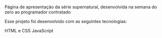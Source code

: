 Página de apresentação da série supernatural, desenvolvida na semana do zero ao programador contratado

Esse projeto foi desenvolvido com as seguintes tecnologias:

HTML e CSS
JavaScript
